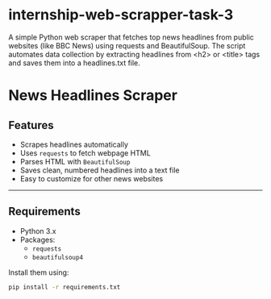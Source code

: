 # internship-web-scrapper-task-3
A simple Python web scraper that fetches top news headlines from public websites (like BBC News) using requests and BeautifulSoup. The script automates data collection by extracting headlines from &lt;h2> or &lt;title> tags and saves them into a headlines.txt file.
#  News Headlines Scraper



##  Features
- Scrapes headlines automatically
- Uses `requests` to fetch webpage HTML
- Parses HTML with `BeautifulSoup`
- Saves clean, numbered headlines into a text file
- Easy to customize for other news websites

---

##  Requirements
- Python 3.x  
- Packages:
  - `requests`
  - `beautifulsoup4`

Install them using:
```bash
pip install -r requirements.txt
